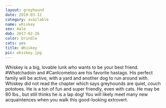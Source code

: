 ```yaml
---
layout: greyhound
date: 2019-03-12
category: available
name: whiskey
sex: male
dob: 2017-02-26
color: brindle
cats: yes
title: Whiskey
pic: whiskey.jpg
---
```

Whiskey is a big, lovable lunk who wants to be your best friend. #Whatchadoin and #CanIcometoo are his favorite hastags.  His perfect family will be active, with a yard and another dog to run around with. Whiskey did not read the chapter which says greyhounds are quiet, couch pototoes. He is a ton of fun and super friendly, even with cats. He may be 80 lbs., but still thinks he is a lap dog! You will likely meet many new acquaintences when you walk this good-looking extrovert.
